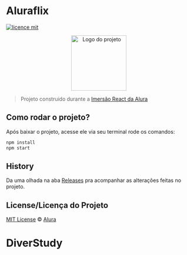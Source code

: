 # Aluraflix

[![licence mit](https://img.shields.io/badge/licence-MIT-blue.svg)](https://github.com/imersao-alura/aluraflix/blob/master/LICENSE)

<p align="center">
  <img alt="Logo do projeto" width="150px" src="https://www.alura.com.br/assets/img/imersoes/react/imersao-react-logo.1594044142.svg" />
</p>

> Projeto construido durante a [Imersão React da Alura](https://www.alura.com.br/imersao-react/)


## Como rodar o projeto?

Após baixar o projeto, acesse ele via seu terminal rode os comandos:

```sh
npm install
npm start
```

## History
Da uma olhada na aba [Releases](https://github.com/omariosouto/pokedex/releases) pra acompanhar as alterações feitas no projeto.

## License/Licença do Projeto
[MIT License](./LICENSE) © [Alura](http://alura.com.br/)
# DiverStudy
